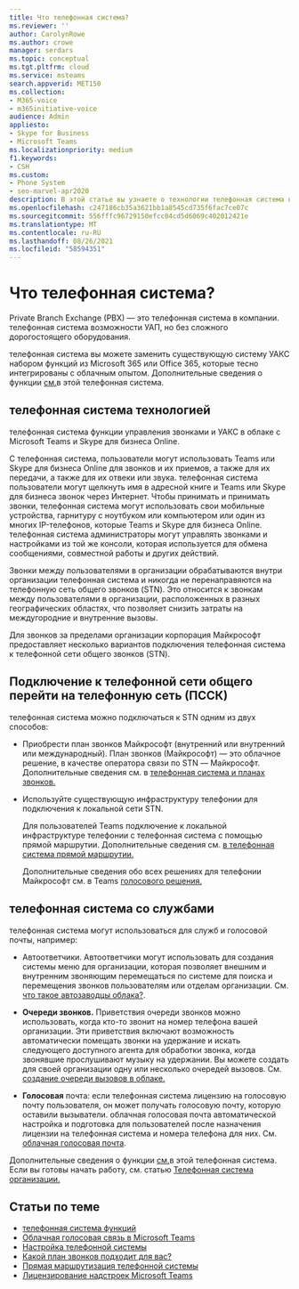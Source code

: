 ```yaml
---
title: Что телефонная система?
ms.reviewer: ''
author: CarolynRowe
ms.author: crowe
manager: serdars
ms.topic: conceptual
ms.tgt.pltfrm: cloud
ms.service: msteams
search.appverid: MET150
ms.collection:
- M365-voice
- m365initiative-voice
audience: Admin
appliesto:
- Skype for Business
- Microsoft Teams
ms.localizationpriority: medium
f1.keywords:
- CSH
ms.custom:
- Phone System
- seo-marvel-apr2020
description: В этой статье вы узнаете о технологии телефонная система в Microsoft 365 и Office 365.
ms.openlocfilehash: c247186cb35a3621bb1a8545cd735f6fac7ce07c
ms.sourcegitcommit: 556fffc96729150efcc04cd5d6069c402012421e
ms.translationtype: MT
ms.contentlocale: ru-RU
ms.lasthandoff: 08/26/2021
ms.locfileid: "58594351"
---
```

# <a name="what-is-phone-system"></a>Что телефонная система?

Private Branch Exchange (PBX) — это телефонная система в компании. телефонная система возможности УАП, но без сложного дорогостоящего оборудования. 

телефонная система вы можете заменить существующую систему УАКС набором функций из Microsoft 365 или Office 365, которые тесно интегрированы с облачным опытом. Дополнительные сведения о функции [см.](here-s-what-you-get-with-phone-system.md)в этой телефонная система.

## <a name="phone-system-technology"></a>телефонная система технологией

телефонная система функции управления звонками и УАКС в облаке с Microsoft Teams и Skype для бизнеса Online. 
  
С телефонная система, пользователи могут использовать Teams или Skype для бизнеса Online для звонков и их приемов, а также для их передачи, а также для их отвеки или звука. телефонная система пользователи могут щелкнуть имя в адресной книге и Teams или Skype для бизнеса звонок через Интернет. Чтобы принимать и принимать звонки, телефонная система могут использовать свои мобильные устройства, гарнитуру с ноутбуком или компьютером или один из многих IP-телефонов, которые Teams и Skype для бизнеса Online. телефонная система администраторы могут управлять звонками и настройками из той же консоли, которая используется для обмена сообщениями, совместной работы и других действий.
  
Звонки между пользователями в организации обрабатываются внутри организации телефонная система и никогда не перенаправяются на телефонную сеть общего звонков (STN). Это относится к звонкам между пользователями в организации, расположенных в разных географических областях, что позволяет снизить затраты на междугородние и внутренние вызовы.

Для звонков за пределами организации корпорация Майкрософт предоставляет несколько вариантов подключения телефонная система к телефонной сети общего звонков (STN).

## <a name="connect-to-the-public-switched-telephone-network-pstn"></a>Подключение к телефонной сети общего перейти на телефонную сеть (ПССК)
  
телефонная система можно подключаться к STN одним из двух способов:
  
- Приобрести план звонков Майкрософт (внутренний или внутренний или международный). План звонков (Майкрософт) — это облачное решение, в качестве оператора связи по STN — Майкрософт. Дополнительные сведения см. в [телефонная система и планах звонков.](calling-plan-landing-page.md)

- Используйте существующую инфраструктуру телефонии для подключения к локальной сети STN.

  Для пользователей Teams подключение к локальной инфраструктуре телефонии с телефонная система с помощью прямой маршрутии. Дополнительные сведения см. [в телефонная система прямой маршрутии.](direct-routing-landing-page.md)

  Дополнительные сведения обо всех решениях для телефонии Майкрософт см. в Teams [голосового решения.](cloud-voice-landing-page.md)


## <a name="phone-system-with-services"></a>телефонная система со службами

 телефонная система могут использоваться для служб и голосовой почты, например:

-  Автоответчики. Автоответчики могут использовать для создания системы меню для организации, которая позволяет внешним и внутренним звоняющим перемещаться по системе для поиска и перемещения звонков пользователям или отделам организации. См. [что такое автозаводцы облака?](what-are-phone-system-auto-attendants.md).

- **Очереди звонков.** Приветствия очереди звонков можно использовать, когда кто-то звонит на номер телефона вашей организации. Эти приветствия включают возможность автоматически помещать звонки на удержание и искать следующего доступного агента для обработки звонка, когда звонявшие прослушивают музыку на удержании. Вы можете создать для своей организации одну или несколько очередей вызовов. См. [создание очереди вызовов в облаке.](create-a-phone-system-call-queue.md)

- **Голосовая** почта: если телефонная система лицензию на голосовую почту пользователя, он может получать голосовую почту, которую оставили вызыватели. облачная голосовая почта автоматической настройка и подготовка для пользователей после назначения лицензии на телефонная система и номера телефона для них. См. [облачная голосовая почта](set-up-phone-system-voicemail.md).

Дополнительные сведения о функции [см.](here-s-what-you-get-with-phone-system.md)в этой телефонная система. Если вы готовы начать работу, см. статью [Телефонная система организации.](setting-up-your-phone-system.md)

## <a name="related-topics"></a>Статьи по теме

- [телефонная система функций](here-s-what-you-get-with-phone-system.md)
- [Облачная голосовая связь в Microsoft Teams](cloud-voice-landing-page.md)
- [Настройка телефонной системы](setting-up-your-phone-system.md)
- [Какой план звонков подходит для вас?](calling-plan-landing-page.md)
- [Прямая маршрутизация телефонной системы](direct-routing-landing-page.md)
- [Лицензирование надстроек Microsoft Teams](./teams-add-on-licensing/microsoft-teams-add-on-licensing.md)
